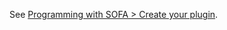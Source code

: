 
See [Programming with SOFA > Create your plugin](https://www.sofa-framework.org/community/doc/programming-with-sofa/create-your-plugin/).
